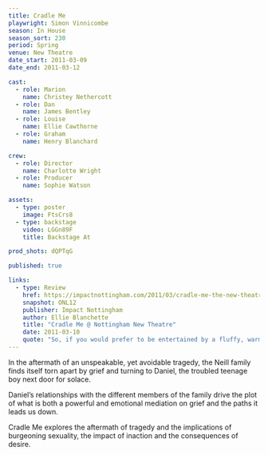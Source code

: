 ```yaml
---
title: Cradle Me
playwright: Simon Vinnicombe
season: In House
season_sort: 230
period: Spring
venue: New Theatre
date_start: 2011-03-09
date_end: 2011-03-12

cast:
  - role: Marion
    name: Christey Nethercott
  - role: Dan
    name: James Bentley
  - role: Louise
    name: Ellie Cawthorne
  - role: Graham
    name: Henry Blanchard

crew:
  - role: Director
    name: Charlotte Wright
  - role: Producer
    name: Sophie Watson

assets:
  - type: poster
    image: FtsCrs8
  - type: backstage
    video: LGGn89F
    title: Backstage At

prod_shots: dQPTqG

published: true

links:
  - type: Review
    href: https://impactnottingham.com/2011/03/cradle-me-the-new-theatre/
    snapshot: ONL12
    publisher: Impact Nottingham
    author: Ellie Blanchette
    title: "Cradle Me @ Nottingham New Theatre"
    date: 2011-03-10
    quote: "So, if you would prefer to be entertained by a fluffy, warm and light-hearted spectacle then this is not for you. However, if you’re prepared to see some troublingly tense drama and high quality acting then head to the New Theatre this week."
---
```


In the aftermath of an unspeakable, yet avoidable tragedy, the Neill family finds itself torn apart by grief and turning to Daniel, the troubled teenage boy next door for solace.

Daniel’s relationships with the different members of the family drive the plot of what is both a powerful and emotional mediation on grief and the paths it leads us down.

Cradle Me explores the aftermath of tragedy and the implications of burgeoning sexuality, the impact of inaction and the consequences of desire.
